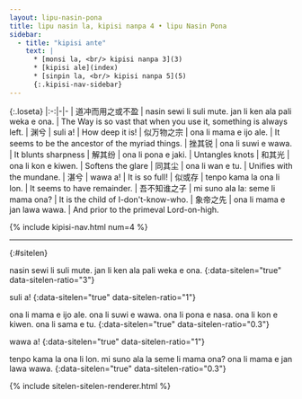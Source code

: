 ```yaml
---
layout: lipu-nasin-pona
title: lipu nasin la, kipisi nanpa 4 • lipu Nasin Pona
sidebar:
  - title: "kipisi ante"
    text: |
      * [monsi la, <br/> kipisi nanpa 3](3)
      * [kipisi ale](index)
      * [sinpin la, <br/> kipisi nanpa 5](5)
      {:.kipisi-nav-sidebar}
---
```


{:.loseta}
|:-:|-|-
| 道冲而用<wbr/>之或不盈 | nasin sewi li suli mute. jan li ken ala pali weka e ona. | The Way is so vast that when you use it, something is always left.
| 渊兮                  | suli a!                                                  | How deep it is!
| 似万物之宗            | ona li mama e ijo ale.                                   | It seems to be the ancestor of the myriad things.
| 挫其锐                | ona li suwi e wawa.                                      | It blunts sharpness
| 解其纷                | ona li pona e jaki.                                      | Untangles knots
| 和其光                | ona li kon e kiwen.                                      | Softens the glare
| 同其尘                | ona li wan e tu.                                         | Unifies with the mundane.
| 湛兮                  | wawa a!                                                  | It is so full!
| 似或存                | tenpo kama la ona li lon.                                | It seems to have remainder.
| 吾不知<wbr/>谁之子     | mi suno ala la: seme li mama ona?                        | It is the child of I-don't-know-who.
| 象帝之先              | ona li mama e jan lawa wawa.                             | And prior to the primeval Lord-on-high.

{% include kipisi-nav.html num=4 %}

-------
{:#sitelen}

nasin sewi li suli mute. jan li ken ala pali weka e ona.
{:data-sitelen="true" data-sitelen-ratio="3"}

suli a!
{:data-sitelen="true" data-sitelen-ratio="1"}

ona li mama e ijo ale.
ona li suwi e wawa.
ona li pona e nasa.
ona li kon e kiwen.
ona li sama e tu.
{:data-sitelen="true" data-sitelen-ratio="0.3"}

wawa a!
{:data-sitelen="true" data-sitelen-ratio="1"}

tenpo kama la ona li lon.
mi suno ala la seme li mama ona?
ona li mama e jan lawa wawa.
{:data-sitelen="true" data-sitelen-ratio="0.3"}

{% include sitelen-sitelen-renderer.html %}
